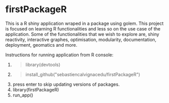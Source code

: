 # firstPackageR
This is a R shiny application wraped in a package using golem.
This project is focused on learning R functionalities and less so on the use case of the application.
Some of the functionalities that we wish to explore are, shiny reactivity, interactive graphes, optimisation, modularity, documentation, deployment, geomatics and more.

Instructions for running application from R console:
1. > library(devtools)
2. > install_github("sebastiencalvignacedu/firstPackageR")
3. press enter to skip updating versions of packages.
4. library(firstPackageR)
5. run_app()
